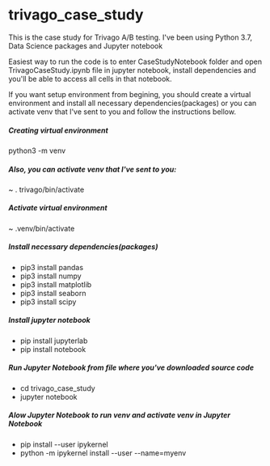 # trivago_case_study

This is the case study for Trivago A/B testing. I've been using Python 3.7, Data Science packages and Jupyter notebook   

Easiest way to run the code is to enter CaseStudyNotebook folder and open TrivagoCaseStudy.ipynb file in jupyter notebook, install dependencies and you'll be able to access all cells in that notebook.

If you want setup environment from begining, you should create a virtual environment and install all necessary dependencies(packages) or you can activate venv that I've sent to you and follow the instructions bellow.

##### Creating virtual environment
 python3 -m venv <name of the venv> 
 
 ##### Also, you can activate venv that I've sent to you:
~ . trivago/bin/activate
   
##### Activate virtual environment
 ~ .venv/bin/activate
   
##### Install necessary dependencies(packages)
 * pip3 install pandas
 * pip3 install numpy
 * pip3 install matplotlib
 * pip3 install seaborn
 * pip3 install scipy
   
##### Install jupyter notebook
* pip install jupyterlab
* pip install notebook
   
##### Run Jupyter Notebook from file where you've downloaded source code
*  cd trivago_case_study 
*  jupyter notebook

##### Alow Jupyter Notebook to run venv and activate venv in Jupyter Notebook 
* pip install --user ipykernel
* python -m ipykernel install --user --name=myenv
 
 


